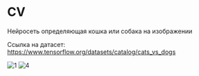 # CV
Нейросеть определяющая кошка или собака на изображении 

Ссылка на датасет:
https://www.tensorflow.org/datasets/catalog/cats_vs_dogs

![1](https://github.com/saduremar/CV/assets/118875192/f418d82b-3c69-4845-8508-08c181835feb)
![4](https://github.com/saduremar/CV/assets/118875192/63d140e4-b3b9-49be-b3f9-b6d732c85ce6)
